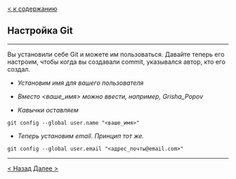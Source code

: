 [< к содержанию](./readme.md)

## Настройка Git

  ---

Вы установили себе Git и можете им пользоваться. Давайте теперь его настроим, чтобы когда вы создавали commit, указывался автор, кто его создал.

* *Установим имя для вашего пользователя*

* *Вместо <ваше_имя> можно ввести, например, Grisha_Popov*

* *Кавычки оставляем*

`git config --global user.name "<ваше_имя>"`

* *Теперь установим email. Принцип тот же.*

`git config --global user.email "<адрес_почты@email.com>"`

---

[< Назад](./instal.md) [Далее >](./gitcommands.md)